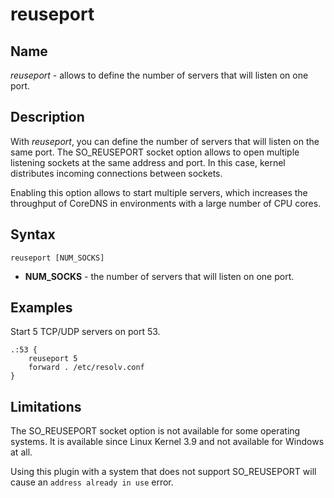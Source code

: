 # reuseport

## Name

*reuseport* - allows to define the number of servers that will listen on one port.

## Description

With *reuseport*, you can define the number of servers that will listen on the same port. The SO_REUSEPORT socket option
allows to open multiple listening sockets at the same address and port. In this case, kernel distributes incoming 
connections between sockets.

Enabling this option allows to start multiple servers, which increases the throughput of CoreDNS in environments with a 
large number of CPU cores.

## Syntax

~~~
reuseport [NUM_SOCKS]
~~~

* **NUM_SOCKS** - the number of servers that will listen on one port.

## Examples

Start 5 TCP/UDP servers on port 53.

~~~ corefile
.:53 {
	reuseport 5
	forward . /etc/resolv.conf
}
~~~

## Limitations

The SO_REUSEPORT socket option is not available for some operating systems. It is available since Linux Kernel 3.9 and 
not available for Windows at all.

Using this plugin with a system that does not support SO_REUSEPORT will cause an `address already in use` error.
